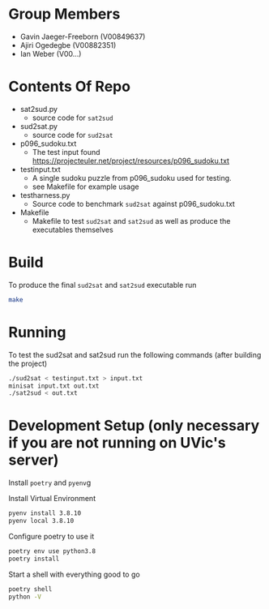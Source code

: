 # Group Members
- Gavin Jaeger-Freeborn (V00849637)
- Ajiri Ogedegbe (V00882351)
- Ian Weber (V00...)

# Contents Of Repo
- sat2sud.py
  - source code for `sat2sud`
- sud2sat.py
  - source code for `sud2sat`
- p096_sudoku.txt 
  - The test input found https://projecteuler.net/project/resources/p096_sudoku.txt
- testinput.txt 
  - A single sudoku puzzle from p096_sudoku used for testing.
  - see Makefile for example usage
- testharness.py
  - Source code to benchmark `sud2sat` against p096_sudoku.txt
- Makefile
  - Makefile to test `sud2sat` and `sat2sud` as well as produce the
    executables themselves

# Build

To produce the final `sud2sat` and `sat2sud` executable run

```bash
make
```

# Running

To test the sud2sat and sat2sud run the following commands (after building the project)

```bash
./sud2sat < testinput.txt > input.txt
minisat input.txt out.txt
./sat2sud < out.txt
```

# Development Setup (only necessary if you are not running on UVic's server)
Install `poetry` and `pyenv`g

Install Virtual Environment
```bash
pyenv install 3.8.10
pyenv local 3.8.10
```

Configure poetry to use it
```bash
poetry env use python3.8
poetry install
```

Start a shell with everything good to go
```bash
poetry shell
python -V
```

